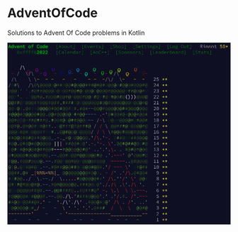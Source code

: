 # AdventOfCode

Solutions to Advent Of Code problems in Kotlin

![2022 Advent of Code Calendar](images/Calendar2022.png)